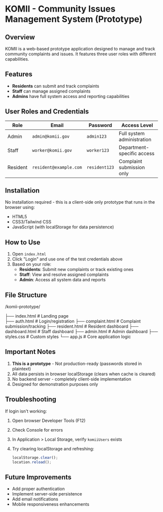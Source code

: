 
# KOMII - Community Issues Management System (Prototype)

## Overview
KOMII is a web-based prototype application designed to manage and track community complaints and issues. It features three user roles with different capabilities.

## Features
- **Residents** can submit and track complaints
- **Staff** can manage assigned complaints
- **Admins** have full system access and reporting capabilities

## User Roles and Credentials
| Role     | Email                 | Password   | Access Level               |
|----------|-----------------------|------------|----------------------------|
| Admin    | `admin@komii.gov`     | `admin123` | Full system administration |
| Staff    | `worker@komii.gov`    | `worker123`| Department-specific access |
| Resident | `resident@example.com`| `resident123`| Complaint submission only |

## Installation
No installation required - this is a client-side only prototype that runs in the browser using:
- HTML5
- CSS3/Tailwind CSS
- JavaScript (with localStorage for data persistence)

## How to Use
1. Open `index.html` 
2. Click "Login" and use one of the test credentials above
3. Based on your role:
   - **Residents**: Submit new complaints or track existing ones
   - **Staff**: View and resolve assigned complaints
   - **Admin**: Access all system data and reports

## File Structure
/komii-prototype/

├── index.html          # Landing page                                                                                                                               
├── auth.html           # Login/registration
├── complaint.html      # Complaint submission/tracking
├── resident.html       # Resident dashboard
├── dashboard.html      # Staff dashboard
├── admin.html          # Admin dashboard
├── styles.css          # Custom styles
└── app.js              # Core application logic


## Important Notes
1. **This is a prototype** - Not production-ready (passwords stored in plaintext)
2. All data persists in browser localStorage (clears when cache is cleared)
3. No backend server - completely client-side implementation
4. Designed for demonstration purposes only

## Troubleshooting
If login isn't working:
1. Open browser Developer Tools (F12)
2. Check Console for errors
3. In Application > Local Storage, verify `komiiUsers` exists
4. Try clearing localStorage and refreshing:
   
   ```javascript
   localStorage.clear();
   location.reload();
   ```


## Future Improvements
- Add proper authentication
- Implement server-side persistence
- Add email notifications
- Mobile responsiveness enhancements

